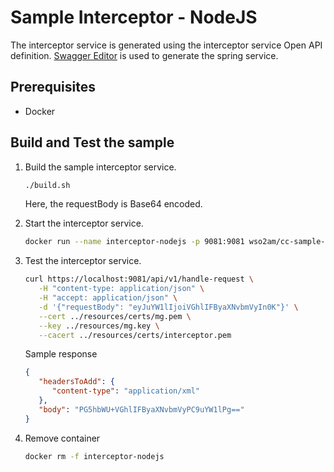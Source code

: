 # Sample Interceptor - NodeJS

The interceptor service is generated using the interceptor service Open API definition.
[Swagger Editor](https://editor.swagger.io/) is used to generate the spring service.

## Prerequisites
- Docker

## Build and Test the sample

1. Build the sample interceptor service.
   ```sh
   ./build.sh
   ```
   Here, the requestBody is Base64 encoded.

2. Start the interceptor service.
   ```sh
   docker run --name interceptor-nodejs -p 9081:9081 wso2am/cc-sample-xml-interceptor-nodejs:v1.0.0
   ```

3. Test the interceptor service.
   ```sh
   curl https://localhost:9081/api/v1/handle-request \
      -H "content-type: application/json" \
      -H "accept: application/json" \
      -d '{"requestBody": "eyJuYW1lIjoiVGhlIFByaXNvbmVyIn0K"}' \
      --cert ../resources/certs/mg.pem \
      --key ../resources/mg.key \
      --cacert ../resources/certs/interceptor.pem
   ```
   Sample response
   ```json
   {
      "headersToAdd": {
         "content-type": "application/xml"
      },
      "body": "PG5hbWU+VGhlIFByaXNvbmVyPC9uYW1lPg=="
   }
   ```

4. Remove container
   ```sh
   docker rm -f interceptor-nodejs
   ```
